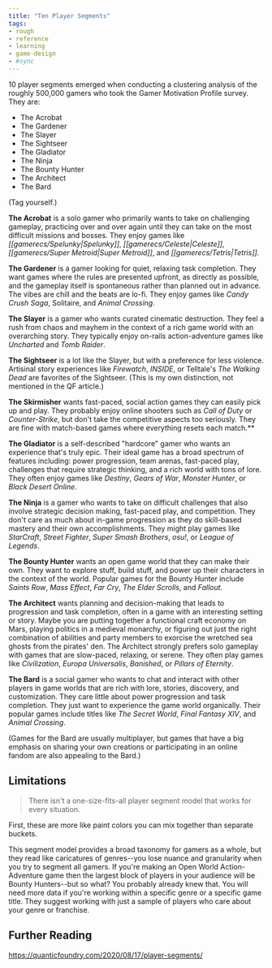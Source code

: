 ```yaml
---
title: "Ten Player Segments"
tags:
- rough
- reference
- learning
- game-design
- #sync
---
```


10 player segments emerged when conducting a clustering analysis of the roughly 500,000 gamers who took the Gamer Motivation Profile survey. They are:
- The Acrobat
- The Gardener
- The Slayer
- The Sightseer
- The Gladiator
- The Ninja
- The Bounty Hunter
- The Architect
- The Bard

(Tag yourself.)

**The Acrobat** is a solo gamer who primarily wants to take on challenging gameplay, practicing over and over again until they can take on the most difficult missions and bosses. They enjoy games like *[[gamerecs/Spelunky|Spelunky]]*, *[[gamerecs/Celeste|Celeste]]*, *[[gamerecs/Super Metroid|Super Metroid]]*, and *[[gamerecs/Tetris|Tetris]]*.

**The Gardener** is a gamer looking for quiet, relaxing task completion. They want games where the rules are presented upfront, as directly as possible, and the gameplay itself is spontaneous rather than planned out in advance. The vibes are chill and the beats are lo-fi. They enjoy games like *Candy Crush Saga*, Solitaire, and *Animal Crossing*.

**The Slayer** is a gamer who wants curated cinematic destruction. They feel a rush from chaos and mayhem in the context of a rich game world with an overarching story. They typically enjoy on-rails action-adventure games like *Uncharted* and *Tomb Raider*.

**The Sightseer** is a lot like the Slayer, but with a preference for less violence. Artisinal story experiences like *Firewatch*, *INSIDE*, or Telltale's *The Walking Dead* are favorites of the Sightseer. (This is my own distinction, not mentioned in the QF article.)

**The Skirmisher** wants fast-paced, social action games they can easily pick up and play. They probably enjoy online shooters such as *Call of Duty* or *Counter-Strike*, but don't take the competitive aspects too seriously. They are fine with match-based games where everything resets each match.**

**The Gladiator** is a self-described "hardcore" gamer who wants an experience that's truly epic. Their ideal game has a broad spectrum of features including: power progression, team arenas, fast-paced play, challenges that require strategic thinking, and a rich world with tons of lore. They often enjoy games like *Destiny*, *Gears of War*, *Monster Hunter*, or *Black Desert Online*.

**The Ninja** is a gamer who wants to take on difficult challenges that also involve strategic decision making, fast-paced play, and competition. They don't care as much about in-game progression as they do skill-based mastery and their own accomplishments. They might play games like *StarCraft*, *Street Fighter*, *Super Smash Brothers*, *osu!*, or *League of Legends*.

**The Bounty Hunter** wants an open game world that they can make their own. They want to explore stuff, build stuff, and power up their characters in the context of the world. Popular games for the Bounty Hunter include *Saints Row*, *Mass Effect*, *Far Cry*, *The Elder Scrolls*, and *Fallout*.

**The Architect** wants planning and decision-making that leads to progression and task completion, often in a game with an interesting setting or story. Maybe you are putting together a functional craft economy on Mars, playing politics in a medieval monarchy, or figuring out just the right combination of abilities and party members to exorcise the wretched sea ghosts from the pirates' den. The Architect strongly prefers solo gameplay with games that are slow-paced, relaxing, or serene. They often play games like *Civilization*, *Europa Universalis*, *Banished*, or *Pillars of Eternity*.

**The Bard** is a social gamer who wants to chat and interact with other players in game worlds that are rich with lore, stories, discovery, and customization. They care little about power progression and task completion. They just want to experience the game world organically. Their popular games include titles like *The Secret World*, *Final Fantasy XIV*, and *Animal Crossing*.

(Games for the Bard are usually multiplayer, but games that have a big emphasis on sharing your own creations or participating in an online fandom are also appealing to the Bard.)

## Limitations

> There isn't a one-size-fits-all player segment model that works for every situation.

First, these are more like paint colors you can mix together than separate buckets. 

This segment model provides a broad taxonomy for gamers as a whole, but they read like caricatures of genres--you lose nuance and granularity when you try to segment all gamers. If you're making an Open World Action-Adventure game then the largest block of players in your audience will be Bounty Hunters--but so what? You probably already knew that. You will need more data if you're working within a specific genre or a specific game title. They suggest working with just a sample of players who care about your genre or franchise.

## Further Reading

https://quanticfoundry.com/2020/08/17/player-segments/